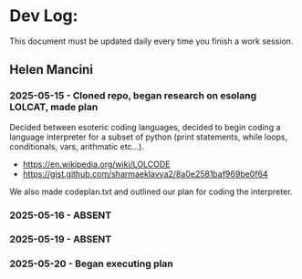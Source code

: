 # Dev Log:

This document must be updated daily every time you finish a work session.

## Helen Mancini
### 2025-05-15 - Cloned repo, began research on esolang LOLCAT, made plan
Decided between esoteric coding languages, decided to begin coding a language interpreter for a subset of python (print statements, while loops, conditionals, vars, arithmatic etc...). 
- https://en.wikipedia.org/wiki/LOLCODE
- https://gist.github.com/sharmaeklavya2/8a0e2581baf969be0f64
  
We also made codeplan.txt and outlined our plan for coding the interpreter. 

### 2025-05-16 - ABSENT
### 2025-05-19 - ABSENT

### 2025-05-20 - Began executing plan


